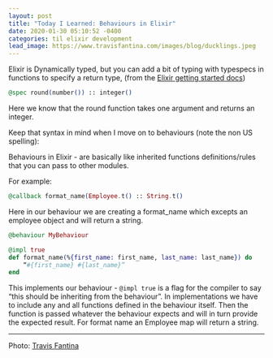 ```yaml
---
layout: post
title: "Today I Learned: Behaviours in Elixir"
date: 2020-01-30 05:10:52 -0400
categories: til elixir development
lead_image: https://www.travisfantina.com/images/blog/ducklings.jpeg
---
```


Elixir is Dynamically typed, but you can add a bit of typing with typespecs in functions
to specify a return type, (from the [Elixir getting started docs](https://elixir-lang.org/getting-started/typespecs-and-behaviours.html))

```elixir
@spec round(number()) :: integer()
```

Here we know that the round function takes one argument and returns an integer.

Keep that syntax in mind when I move on to behaviours (note the non US spelling):

Behaviours in Elixir - are basically like inherited functions definitions/rules that you can pass to other modules.

For example:

```elixir
@callback format_name(Employee.t() :: String.t()
```

Here in our behaviour we are creating a format_name which excepts an employee object and will return a string.

```elixir
@behaviour MyBehaviour

@impl true
def format_name(%{first_name: first_name, last_name: last_name}) do
	“#{first_name} #{last_name}”
end
```

This implements our behaviour - `@impl true` is a flag for the compiler to say “this should be inheriting
from the behaviour”. In implementations we have to include any and all functions defined in the behaviour itself.
Then the function is passed whatever the behaviour expects and will in turn provide the expected result.
For format name an Employee map will return a string.

---

Photo: [Travis Fantina](https://www.travisfantina.com)
